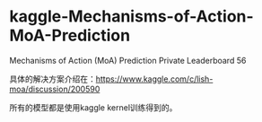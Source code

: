 # kaggle-Mechanisms-of-Action-MoA-Prediction
Mechanisms of Action (MoA) Prediction  Private Leaderboard 56 

具体的解决方案介绍在：https://www.kaggle.com/c/lish-moa/discussion/200590

所有的模型都是使用kaggle kernel训练得到的。
